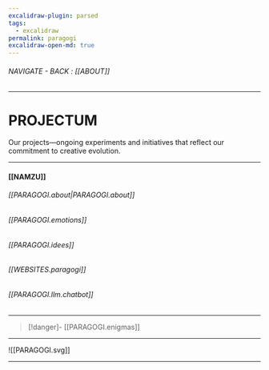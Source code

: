 ```yaml
---
excalidraw-plugin: parsed
tags:
  - excalidraw
permalink: paragogi
excalidraw-open-md: true
---
```


###### NAVIGATE - BACK : [[ABOUT]]
----
# **PROJECTUM**

Our projects—ongoing experiments and initiatives that reflect our commitment to creative evolution.


-----
#### [[NAMZU]]


###### [[PARAGOGI.about|PARAGOGI.about]]

###### [[PARAGOGI.emotions]]

###### [[PARAGOGI.idees]]


###### [[WEBSITES.paragogi]]


###### [[PARAGOGI.llm.chatbot]]


-----
>[!danger]- [[PARAGOGI.enigmas]]
-----
![[PARAGOGI.svg]]

----


<!--
==⚠  Switch to EXCALIDRAW VIEW in the MORE OPTIONS menu of this document. ⚠== You can decompress Drawing data with the command palette: 'Decompress current Excalidraw file'. For more info check in plugin settings under 'Saving'


# Excalidraw Data

## Text Elements
PARAGOGI ^OmawraOf

## Embedded Files
c9f1bddb4a8b44b840566d0b97a26a9653d7764e: [[888/_RESOURCES/ASSETS/888/ASSETS_.A/LAUGH_v01_.A.svg]]

d58214d810b8855145c2cbac9a433805d5d7d79b: [[PARAGOGI_v02_.A.svg]]

%%
## Drawing
```json
{
	"type": "excalidraw",
	"version": 2,
	"source": "https://github.com/zsviczian/obsidian-excalidraw-plugin/releases/tag/2.8.2",
	"elements": [
		{
			"id": "sdBlwQYkD74jzvevjbM8S",
			"type": "image",
			"x": 246.7932587442175,
			"y": -540.0305313271406,
			"width": 181.2431996468873,
			"height": 150.43513316079796,
			"angle": 6.115344037343171,
			"strokeColor": "transparent",
			"backgroundColor": "transparent",
			"fillStyle": "hachure",
			"strokeWidth": 1,
			"strokeStyle": "solid",
			"roughness": 1,
			"opacity": 100,
			"roundness": null,
			"seed": 2042077023,
			"version": 473,
			"versionNonce": 1908906193,
			"updated": 1740726324236,
			"isDeleted": false,
			"groupIds": [],
			"boundElements": [],
			"link": null,
			"locked": false,
			"fileId": "c9f1bddb4a8b44b840566d0b97a26a9653d7764e",
			"scale": [
				1,
				1
			],
			"index": "a2",
			"frameId": null,
			"status": "pending",
			"crop": null
		},
		{
			"type": "text",
			"version": 1209,
			"versionNonce": 1912094079,
			"index": "a3",
			"isDeleted": false,
			"id": "OmawraOf",
			"fillStyle": "solid",
			"strokeWidth": 2,
			"strokeStyle": "solid",
			"roughness": 1,
			"opacity": 100,
			"angle": 0,
			"x": -241.98106667159277,
			"y": -530.5516531620954,
			"strokeColor": "#E1E1E1",
			"backgroundColor": "transparent",
			"width": 474.4614887237549,
			"height": 163.41163287657366,
			"seed": 1231707007,
			"groupIds": [],
			"frameId": null,
			"roundness": null,
			"boundElements": [],
			"updated": 1740726371111,
			"link": null,
			"locked": false,
			"fontSize": 164.06790449455187,
			"fontFamily": 4,
			"text": "PARAGOGI",
			"rawText": "PARAGOGI",
			"textAlign": "left",
			"verticalAlign": "top",
			"containerId": null,
			"originalText": "PARAGOGI",
			"autoResize": true,
			"lineHeight": 0.996
		},
		{
			"id": "LTV0Z9LtjRq1fTFJNaUmG",
			"type": "rectangle",
			"x": -287.93255263292974,
			"y": -589.416633711473,
			"width": 749.1952593052704,
			"height": 749.1952593052704,
			"angle": 0,
			"strokeColor": "#6327d3",
			"backgroundColor": "transparent",
			"fillStyle": "solid",
			"strokeWidth": 4,
			"strokeStyle": "solid",
			"roughness": 1,
			"opacity": 100,
			"groupIds": [],
			"frameId": null,
			"index": "a4",
			"roundness": null,
			"seed": 1739625375,
			"version": 725,
			"versionNonce": 1277319313,
			"isDeleted": false,
			"boundElements": [],
			"updated": 1740726324236,
			"link": null,
			"locked": false
		},
		{
			"id": "VKlfreh7yE7uH6mF3VEvu",
			"type": "image",
			"x": -235.71388832068715,
			"y": -354.1537210947713,
			"width": 660.6440869784399,
			"height": 434.11822296843224,
			"angle": 0,
			"strokeColor": "transparent",
			"backgroundColor": "transparent",
			"fillStyle": "hachure",
			"strokeWidth": 1,
			"strokeStyle": "solid",
			"roughness": 1,
			"opacity": 100,
			"roundness": null,
			"seed": 1325661567,
			"version": 251,
			"versionNonce": 1501222399,
			"updated": 1740726337683,
			"isDeleted": false,
			"groupIds": [],
			"boundElements": [],
			"link": null,
			"locked": false,
			"fileId": "d58214d810b8855145c2cbac9a433805d5d7d79b",
			"scale": [
				1,
				1
			],
			"index": "a8",
			"frameId": null,
			"status": "pending",
			"crop": null
		}
	],
	"appState": {
		"theme": "light",
		"viewBackgroundColor": "#000000",
		"currentItemStrokeColor": "#E1E1E1",
		"currentItemBackgroundColor": "transparent",
		"currentItemFillStyle": "solid",
		"currentItemStrokeWidth": 2,
		"currentItemStrokeStyle": "solid",
		"currentItemRoughness": 1,
		"currentItemOpacity": 100,
		"currentItemFontFamily": 5,
		"currentItemFontSize": 20,
		"currentItemTextAlign": "left",
		"currentItemStartArrowhead": null,
		"currentItemEndArrowhead": "arrow",
		"currentItemArrowType": "round",
		"scrollX": 573.1551690691485,
		"scrollY": 723.1745593250887,
		"zoom": {
			"value": 0.836293
		},
		"currentItemRoundness": "round",
		"gridSize": 20,
		"gridStep": 5,
		"gridModeEnabled": false,
		"gridColor": {
			"Bold": "rgba(38, 38, 38, 0.5)",
			"Regular": "rgba(26, 26, 26, 0.5)"
		},
		"colorPalette": {
			"elementStroke": [
				"#FFFFFF",
				"#BFC5CB",
				"#A8AFB6",
				"#D53636",
				"#E15988",
				"#BB63D1",
				"#5D3BC2",
				"#3851C9",
				"#54A0E7",
				"#7AE1F4",
				"#80F7D3",
				"#75D488",
				"#BAF26B",
				"#FF9019",
				"#F05F26"
			],
			"elementBackground": [
				"transparent",
				"#252B31",
				"#697179",
				"#AD0505",
				"#B61950",
				"#9724B4",
				"#360DAF",
				"#0A2CB3",
				"#1982DD",
				"#40D5EA",
				"#47EDBB",
				"#3FBF56",
				"#9AE136",
				"#FAB005",
				"#EB6C02"
			],
			"canvasBackground": [
				"#000000",
				"#050607",
				"#0A0C0E",
				"#0A0000",
				"#0F0006",
				"#0B030F",
				"#03000F",
				"#000512",
				"#000E18",
				"#031A1C",
				"#031912",
				"#041407",
				"#141C03",
				"#241E00",
				"#190E00"
			]
		},
		"currentStrokeOptions": null,
		"frameRendering": {
			"enabled": true,
			"clip": true,
			"name": true,
			"outline": true
		},
		"objectsSnapModeEnabled": false,
		"activeTool": {
			"type": "selection",
			"customType": null,
			"locked": false,
			"lastActiveTool": null
		}
	},
	"files": {}
}
```
%%